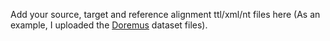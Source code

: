 Add your source, target and reference alignment ttl/xml/nt files here (As an example, I uploaded the [Doremus](https://data.doremus.org/) dataset files).
